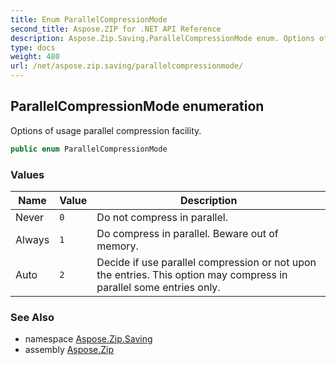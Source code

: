 ```yaml
---
title: Enum ParallelCompressionMode
second_title: Aspose.ZIP for .NET API Reference
description: Aspose.Zip.Saving.ParallelCompressionMode enum. Options of usage parallel compression facility
type: docs
weight: 480
url: /net/aspose.zip.saving/parallelcompressionmode/
---
```

## ParallelCompressionMode enumeration

Options of usage parallel compression facility.

```csharp
public enum ParallelCompressionMode
```

### Values

| Name | Value | Description |
| --- | --- | --- |
| Never | `0` | Do not compress in parallel. |
| Always | `1` | Do compress in parallel. Beware out of memory. |
| Auto | `2` | Decide if use parallel compression or not upon the entries. This option may compress in parallel some entries only. |

### See Also

* namespace [Aspose.Zip.Saving](../../aspose.zip.saving/)
* assembly [Aspose.Zip](../../)


